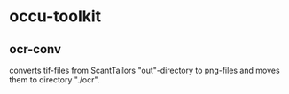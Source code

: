 # occu-toolkit
## ocr-conv
converts tif-files from ScantTailors "out"-directory to png-files and moves them to directory "./ocr".
